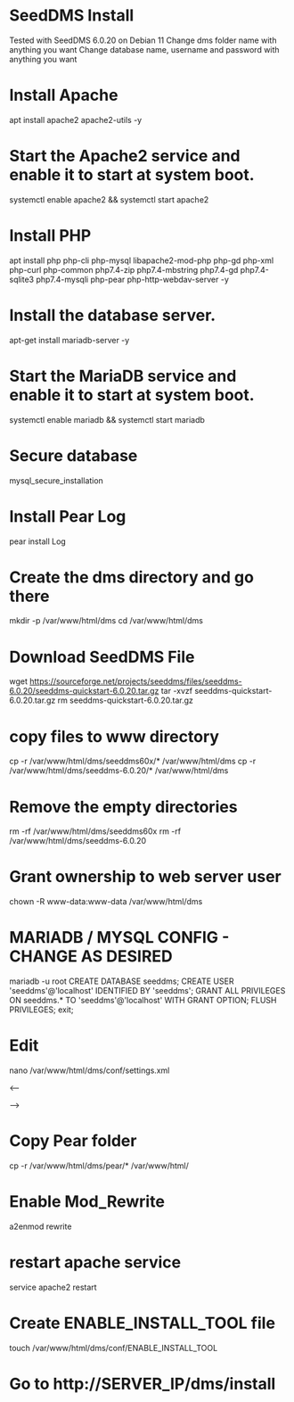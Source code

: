 # SeedDMS Install
Tested with SeedDMS 6.0.20 on Debian 11
Change dms folder name with anything you want
Change database name, username and password with anything you want

# Install Apache
apt install apache2 apache2-utils -y

# Start the Apache2 service and enable it to start at system boot.
systemctl enable apache2 && systemctl start apache2

# Install PHP
apt install php php-cli php-mysql libapache2-mod-php php-gd php-xml php-curl php-common php7.4-zip php7.4-mbstring php7.4-gd php7.4-sqlite3 php7.4-mysqli php-pear php-http-webdav-server -y

# Install the database server.
apt-get install mariadb-server -y

# Start the MariaDB service and enable it to start at system boot.
systemctl enable mariadb && systemctl start mariadb

# Secure database
mysql_secure_installation

# Install Pear Log
pear install Log

# Create the dms directory and go there
mkdir -p /var/www/html/dms
cd /var/www/html/dms

# Download SeedDMS File
wget https://sourceforge.net/projects/seeddms/files/seeddms-6.0.20/seeddms-quickstart-6.0.20.tar.gz
tar -xvzf seeddms-quickstart-6.0.20.tar.gz
rm seeddms-quickstart-6.0.20.tar.gz

# copy files to www directory
cp -r /var/www/html/dms/seeddms60x/* /var/www/html/dms
cp -r /var/www/html/dms/seeddms-6.0.20/* /var/www/html/dms

# Remove the empty directories
rm -rf /var/www/html/dms/seeddms60x
rm -rf /var/www/html/dms/seeddms-6.0.20

# Grant ownership to web server user
chown -R www-data:www-data /var/www/html/dms

# MARIADB / MYSQL CONFIG - CHANGE AS DESIRED

mariadb -u root
CREATE DATABASE seeddms;
CREATE USER 'seeddms'@'localhost' IDENTIFIED BY 'seeddms';
GRANT ALL PRIVILEGES ON seeddms.* TO 'seeddms'@'localhost' WITH GRANT OPTION;
FLUSH PRIVILEGES;
exit;

# Edit
nano /var/www/html/dms/conf/settings.xml

<--
   <server   
      rootDir = "/var/www/html/dms/"
      httpRoot = "/dms/"
      contentDir = "/var/www/html/dms/data"
      stagingDir = "/var/www/html/dms/data/staging/"
      luceneDir = "/var/www/html/dms/data/lucene/"
      logFileEnable = "true"
      logFileRotation = "d"
      enableLargeFileUpload = "false"
      partitionSize = "2000000"
      dropFolderDir = ""
      cacheDir = "/var/www/html/dms/data/cache/"
      backupDir = "/var/www/html/dms/data/"
    />

<database
      dbDriver = "mysql"
      dbHostname = "localhost"
      dbDatabase = "seeddms"
      dbUser = "seeddms"
      dbPass = "seeddms"
      doNotCheckVersion = "false"
    />

<server
      coreDir = ""
      luceneClassDir = ""
      contentOffsetDir = "1048576"
      maxDirID = "0"
      updateNotifyTime = "86400"
      extraPath = "/var/www/html/dms/pear"
      maxExecutionTime = "30"
      cmdTimeout = "10"
    />
-->

# Copy Pear folder
cp -r /var/www/html/dms/pear/* /var/www/html/

# Enable Mod_Rewrite
a2enmod rewrite

# restart apache service
service apache2 restart

# Create ENABLE_INSTALL_TOOL file
touch /var/www/html/dms/conf/ENABLE_INSTALL_TOOL

# Go to http://SERVER_IP/dms/install
